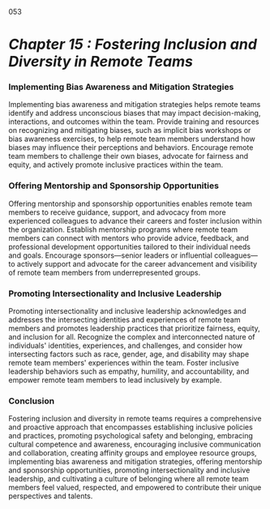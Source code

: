 053


# ***Chapter 15 : Fostering Inclusion and Diversity in Remote Teams***



### **Implementing Bias Awareness and Mitigation Strategies**

Implementing bias awareness and mitigation strategies helps remote teams identify and address unconscious biases that may impact decision-making, interactions, and outcomes within the team. Provide training and resources on recognizing and mitigating biases, such as implicit bias workshops or bias awareness exercises, to help remote team members understand how biases may influence their perceptions and behaviors. Encourage remote team members to challenge their own biases, advocate for fairness and equity, and actively promote inclusive practices within the team.

### **Offering Mentorship and Sponsorship Opportunities**

Offering mentorship and sponsorship opportunities enables remote team members to receive guidance, support, and advocacy from more experienced colleagues to advance their careers and foster inclusion within the organization. Establish mentorship programs where remote team members can connect with mentors who provide advice, feedback, and professional development opportunities tailored to their individual needs and goals. Encourage sponsors—senior leaders or influential colleagues—to actively support and advocate for the career advancement and visibility of remote team members from underrepresented groups.

### **Promoting Intersectionality and Inclusive Leadership**

Promoting intersectionality and inclusive leadership acknowledges and addresses the intersecting identities and experiences of remote team members and promotes leadership practices that prioritize fairness, equity, and inclusion for all. Recognize the complex and interconnected nature of individuals' identities, experiences, and challenges, and consider how intersecting factors such as race, gender, age, and disability may shape remote team members' experiences within the team. Foster inclusive leadership behaviors such as empathy, humility, and accountability, and empower remote team members to lead inclusively by example.

### **Conclusion**

Fostering inclusion and diversity in remote teams requires a comprehensive and proactive approach that encompasses establishing inclusive policies and practices, promoting psychological safety and belonging, embracing cultural competence and awareness, encouraging inclusive communication and collaboration, creating affinity groups and employee resource groups, implementing bias awareness and mitigation strategies, offering mentorship and sponsorship opportunities, promoting intersectionality and inclusive leadership, and cultivating a culture of belonging where all remote team members feel valued, respected, and empowered to contribute their unique perspectives and talents.
